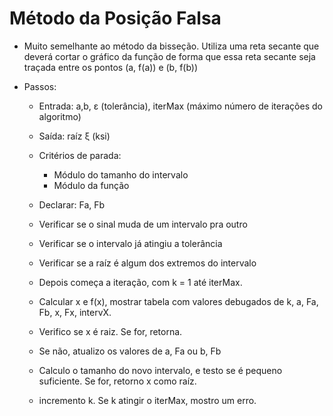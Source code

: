 # Método da Posição Falsa

- Muito semelhante ao método da bisseção. Utiliza uma reta secante que deverá cortar o gráfico da função de forma que essa reta secante seja traçada entre os pontos (a, f(a)) e (b, f(b)) 

- Passos:
    - Entrada: a,b, ε (tolerância), iterMax (máximo número de iterações do algoritmo)
    - Saída: raíz ξ (ksi)

    - Critérios de parada:
        - Módulo do tamanho do intervalo
        - Módulo da função

    - Declarar: Fa, Fb
    - Verificar se o sinal muda de um intervalo pra outro
    - Verificar se o intervalo já atingiu a tolerância
    - Verificar se a raíz é algum dos extremos do intervalo
    - Depois começa a iteração, com k = 1 até iterMax.
    - Calcular x e f(x), mostrar tabela com valores debugados de k, a, Fa, Fb, x, Fx, intervX.
    - Verifico se x é raiz. Se for, retorna.
    - Se não, atualizo os valores de a, Fa ou b, Fb
    - Calculo o tamanho do novo intervalo, e testo se é pequeno suficiente. Se for, retorno x como raíz.
    - incremento k. Se k atingir o iterMax, mostro um erro.